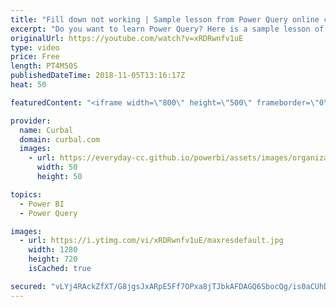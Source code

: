 ```yaml
---
title: "Fill down not working | Sample lesson from Power Query online course"
excerpt: "Do you want to learn Power Query? Here is a sample lesson of our online Power Query Course.  Learn more about it here:  https://goo.gl/qzBVD5  Want to share your Power BI tips & tricks? Here is how: https://youtu.be/MgdglM1vVww  In this video I am going to show you how to do a fill down and fill up in"
originalUrl: https://youtube.com/watch?v=xRDRwnfv1uE
type: video
price: Free
length: PT4M50S
publishedDateTime: 2018-11-05T13:16:17Z
heat: 50

featuredContent: "<iframe width=\"800\" height=\"500\" frameborder=\"0\" src=\"https://www.youtube.com/embed/xRDRwnfv1uE\" allow=\"accelerometer; autoplay; encrypted-media; gyroscope; picture-in-picture\" allowfullscreen></iframe>"

provider:
  name: Curbal
  domain: curbal.com
  images:
    - url: https://everyday-cc.github.io/powerbi/assets/images/organizations/curbal.com-50x50.jpg
      width: 50
      height: 50

topics:
  - Power BI
  - Power Query

images:
  - url: https://i.ytimg.com/vi/xRDRwnfv1uE/maxresdefault.jpg
    width: 1280
    height: 720
    isCached: true

secured: "vLYj4RAckZfXT/G8jgsJxARpE5Ff7OPxa8jTJbkAFDAGQ6SbocQg/is0aCUhDSmECql0bnOZVG/jaZT6hplY2OpbYrl9wblevr8BlhBGEtvnsE4JDnJG5xKWPVmJcaPxSCfKI6Dc/cxrQ3aC/vlMV8UbijCQjS9I0ywScktQbDuMJcMdJ/iE3i+H9qq4pNSjVKTTFMzcJt50f1AqauNi1pjSRzoeJqAiS+/bO5daf16xmVEMiMR6eIXXD6mTyTlz1WpcqqAU3UAM9yQzoH9x1W0miCChxEYTSbQKcIanpdJ7cBUtmLKvHwS5Q5Wbfw0cOoCz39tMMQPEk46fbq9GWHQHZZ5GylEKLSV+R66/WAWk9F27SkHoBTKgFmob0DRrV+G6X9noouE85+gpShwnsVCzoNhDt85fjrKAZY+GIBo=;ZXbv4oSDVEeKwr4d5Q5sDw=="
---
```


